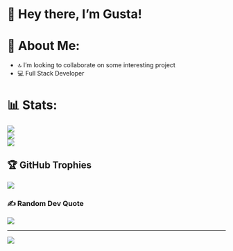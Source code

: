 <h1>👋 Hey there, I’m Gusta!</h1>
    
# 💫 About Me:
<ul>
<li>🔝 I’m looking to collaborate on some interesting project</li>
<li>💻 Full Stack Developer</li>
</ul>


# 📊 Stats:
![](https://github-readme-stats.vercel.app/api?username=GustavoMinelli&theme=dark&hide_border=false&include_all_commits=true&count_private=true)<br/>
![](https://github-readme-streak-stats.herokuapp.com/?user=GustavoMinelli&theme=dark&hide_border=false)<br/>
![](https://github-readme-stats.vercel.app/api/top-langs/?username=GustavoMinelli&theme=dark&hide_border=false&include_all_commits=true&count_private=true&layout=compact)

## 🏆 GitHub Trophies
![](https://github-profile-trophy.vercel.app/?username=GustavoMinelli&theme=radical&no-frame=false&no-bg=true&margin-w=4)

### ✍️ Random Dev Quote
![](https://quotes-github-readme.vercel.app/api?type=horizontal&theme=radical)

---
[![](https://visitcount.itsvg.in/api?id=GustavoMinelli&icon=0&color=0)](https://visitcount.itsvg.in)
